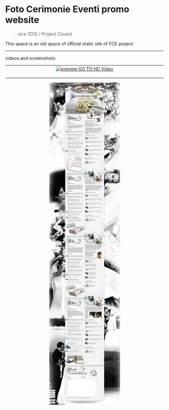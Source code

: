 # Foto Cerimonie Eventi promo website

> sice 2012 / Project Closed

This space is an old space of official static site of FCE project

---

videos and screenshots:<br>

<table>
  <tr>
    <td style="text-align:center; width:100%;">
      <a href="https://fotocerimoneeventi.github.io/open-depot/mockups/screencapture.webm" target="_blank">
        <img src="https://raw.githubusercontent.com/fotocerimoneeventi/open-depot/main/mockups/screencapture.gif?raw=true" alt="preview" width=100% >
        GO TO HD Video
      </a>
      <img width="1000" height="1">
    </td>
  </tr>
</table>

<div align=center>
   <img src="https://raw.githubusercontent.com/fotocerimoneeventi/open-depot/main/mockups/screenshot.jpg"><br>
</div>
